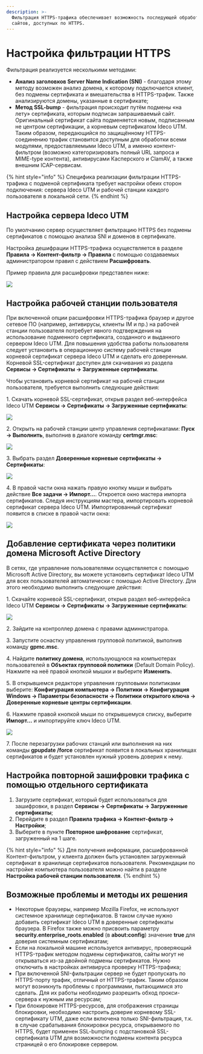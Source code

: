 ```yaml
---
description: >-
  Фильтрация HTTPS-трафика обеспечивает возможность последующей обработки
  сайтов, доступных по HTTPS.
---
```


# Настройка фильтрации HTTPS

Фильтрация реализуется несколькими методами:

* **Анализ заголовков Server Name Indication (SNI)** - благодаря этому методу возможен анализ домена, к которому подключается клиент, без подмены сертификата и вмешательства в HTTPS-трафик. Также анализируются домены, указанные в сертификате;
* **Метод SSL-bump** - фильтрация происходит путём подмены «на лету» сертификата, которым подписан запрашиваемый сайт. Оригинальный сертификат сайта подменяется новым, подписанным не центром сертификации, а корневым сертификатом Ideco UTM. Таким образом, передающийся по защищённому HTTPS-соединению трафик становится доступным для обработки всеми модулями, предоставляемыми Ideco UTM, а именно контент-фильтром (возможно категоризировать полный URL запроса и MIME-type контента), антивирусами Касперского и ClamAV, а также внешним ICAP-сервисам.

{% hint style="info" %}
Специфика реализации фильтрации HTTPS-трафика с подменой сертификата требует настройки обеих сторон подключения: сервера Ideco UTM и рабочей станции каждого пользователя в локальной сети.
{% endhint %}

## Настройка сервера Ideco UTM

По умолчанию сервер осуществляет фильтрацию HTTPS без подмены сертификатов с помощью анализа SNI и доменов в сертификате.

Настройка дешифрации HTTPS-трафика осуществляется в разделе **Правила -> Контент-фильтр -> Правила** с помощью создаваемых администратором правил с действием **Расшифровать**.

Пример правила для расшифровки представлен ниже:

![](../../../.gitbook/assets/filtering-https-traffic4.png)

## Настройка рабочей станции пользователя

При включенной опции расшифровки HTTPS-трафика браузер и другое сетевое ПО (например, антивирусы, клиенты IM и пр.) на рабочей станции пользователя потребует явного подтверждения на использование подменного сертификата, созданного и выданного сервером Ideco UTM. Для повышения удобства работы пользователя следует установить в операционную систему рабочей станции корневой сертификат сервера Ideco UTM и сделать его доверенным. Корневой SSL-сертификат доступен для скачивания из раздела **Сервисы -> Сертификаты -> Загруженные сертификаты**.

Чтобы установить корневой сертификат на рабочей станции пользователя, требуется выполнить следующие действия:

1\. Скачать корневой SSL-сертификат, открыв раздел веб-интерфейса Ideco UTM **Сервисы -> Сертификаты -> Загруженные сертификаты**:

![](../../../.gitbook/assets/filtering-https-traffic5.png)

2\. Открыть на рабочей станции центр управления сертификатами: **Пуск -> Выполнить**, выполнив в диалоге команду **certmgr.msc**:

![](../../../.gitbook/assets/filtering-https-traffic1.png)

3\. Выбрать раздел **Доверенные корневые сертификаты -> Сертификаты**:

![](../../../.gitbook/assets/filtering-https-traffic2.png)

4\. В правой части окна нажать правую кнопку мыши и выбрать действие **Все задачи -> Импорт...**. Откроется окно мастера импорта сертификатов. Следуя инструкциям мастера, импортировать корневой сертификат сервера Ideco UTM. Импортированный сертификат появится в списке в правой части окна:

![](../../../.gitbook/assets/filtering-https-traffic3.png)

## Добавление сертификата через политики домена Microsoft Active Directory

В сетях, где управление пользователями осуществляется с помощью Microsoft Active Directory, вы можете установить сертификат Ideco UTM для всех пользователей автоматически с помощью Active Directory. Для этого необходимо выполнить следующие действия:

1\. Скачайте корневой SSL-сертификат, открыв раздел веб-интерфейса Ideco UTM **Сервисы -> Сертификаты -> Загруженные сертификаты**:

![](../../../.gitbook/assets/filtering-https-traffic5.png)

2\. Зайдите на контроллер домена с правами администратора.

3\. Запустите оснастку управления групповой политикой, выполнив команду **gpmc.msc**.

4\. Найдите **политику домена**, использующуюся на компьютерах пользователей в **Объектах групповой политики** (Default Domain Policy). Нажмите на неё правой кнопкой мышки и выберите **Изменить**.

5\. В открывшемся редакторе управления групповыми политиками выберите: **Конфигурация компьютера -> Политики -> Конфигурация Windows -> Параметры безопасности -> Политики открытого ключа -> Доверенные корневые центры сертификации**.

6\. Нажмите правой кнопкой мыши по открывшемуся списку, выберите **Импорт...** и импортируйте ключ Ideco UTM.

![](../../../.gitbook/assets/filtering-https-traffic3.png)

7\.  После перезагрузки рабочих станций или выполнения на них команды **gpupdate /force** сертификат появится в локальных хранилищах сертификатов и будет установлен нужный уровень доверия к нему.

## Настройка повторной зашифровки трафика c помощью отдельного сертификата

1. Загрузите сертификат, который будет использоваться для зашифровки, в раздел **Сервисы -> Сертификаты -> Загруженные сертификаты**;
2. Перейдите в раздел **Правила трафика -> Контент-фильтр -> Настройки**;
3. Выберите в пункте **Повторное шифрование** сертификат, загруженный на 1 шаге.

{% hint style="info" %}
Для получения информации, расшифрованной Контент-фильтром, у клиента должен быть установлен загруженный сертификат в хранилище сертификатов пользователя. Рекомендации по настройке компьютера пользователя можно найти в разделе **Настройка рабочей станции пользователя**.
{% endhint %}

## Возможные проблемы и методы их решения

* Некоторые браузеры, например Mozilla Firefox, не используют системное хранилище сертификатов. В таком случае нужно добавить сертификат Ideco UTM в доверенные сертификаты браузера. В Firefox также можно присвоить параметру **security.enterprise\_roots.enabled** (в **about:config**) значение **true** для доверия системным сертификатам;
* Если на локальной машине используется антивирус, проверяющий HTTPS-трафик методом подмены сертификатов, сайты могут не открываться из-за двойной подмены сертификатов. Нужно отключить в настройках антивируса проверку HTTPS-трафика;
* При включенной SNI-фильтрации сервер не будет пропускать по HTTPS-порту трафик, отличный от HTTPS-трафик. Таким образом могут возникнуть проблемы с программами, пытающимися это сделать. Для их работы необходимо разрешить обход прокси-сервера к нужным им ресурсам;
* При блокировке HTTPS-ресурсов, для отображения страницы блокировки, необходимо настроить доверие корневому SSL-сертификату UTM, даже если включена только SNI-фильтрация, т.к. в случае срабатывания блокировки ресурса, открываемого по HTTPS, будет применен SSL-bumping с подстановкой SSL-сертификата UTM для возможности подмены контента ресурса страницей о его блокировке сервером.

